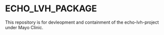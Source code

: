 # ECHO_LVH_PACKAGE
This repository is for devleopment and containment of the echo-lvh-project under Mayo Clinic.
